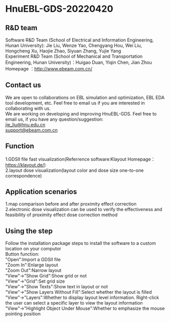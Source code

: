# HnuEBL-GDS-20220420
## R&D team <br>
Software R&D Team (School of Electrical and Information Engineering, Hunan University): Jie Liu, Wenze Yao, Chengyang Hou, Wei Liu, Hongcheng Xu, Haojie Zhao, Siyuan Zhang, Yujie Yang <br>
Experiment R&D Team (School of Mechanical and Transportation Engineering, Hunan University)：Huigao Duan, Yiqin Chen, Jian Zhou <br>
Homepage ：http://www.ebeam.com.cn/
## Contact us <br>
We are open to collaborations on EBL simulation and optimization, EBL EDA tool development, etc. Feel free to email us if you are interested in collaborating with us.<br>
We are working on developing and improving HnuEBL-GDS. Feel free to email us, if you have any question/suggestion:<br>
jie_liu@hnu.edu.cn <br>
support@ebeam.com.cn
## Function <br>
1.GDSII file fast visualization(Referrence software:Klayout   Homepage：https://klayout.de/)<br>
2.layout dose visualization(layout color and dose size one-to-one correspondence)<br>
## Application scenarios<br>
1.map comparison before and after proximity effect correction<br>
2.electronic dose visualization can be used to verify the effectiveness and feasibility of proximity effect dose correction method<br>
## Using the step
Follow the installation package steps to install the software to a custom location on your computor<br>
Button function:<br>
"Open":Import a GDSII file<br>
"Zoom In":Enlarge layout<br>
"Zoom Out":Narrow layout<br>
"View"->"Show Grid":Show grid or not<br>
"View"->"Grid":Set grid size<br>
"View"->"Show Texts":Show text in layout or not<br>
"View"->"Show Layers Without Fill":Select whether the layout is filled<br>
"View"->"Layers":Whether to display layout level information. Right-click the user can select a specific layer to view the layout information<br>
"View"->"Highlight Object Under Mouse":Whether to emphasize the mouse pointing position<br>
